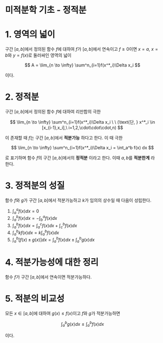 # 미적분학 기초 - 정적분

# 1. 영역의 넓이

구간 $[a, b]$에서 정의된 함수 $f$에 대하여 $f$가 $[a, b]$에서 연속이고 $f \ge 0$이면 $x=a, \ x=b$와 $y=f(x)$로 둘러싸인 영역의 넓이

$$
A = \lim_{n \to \infty} \sum^n_{i=1}f(x^*_i)\Delta x_i
$$

이다.

# 2. 정적분

구간 $[a, b]$에서 정의된 함수 $f$에 대하여 리만합의 극한

$$
\lim_{n \to \infty} \sum^n_{i=1}f(x^*_i)\Delta x_i   \ \ (\text{단, } x^*_i \in [x_{i-1},x_i],\ i=1,2,\cdot\cdot\cdot,n)
$$

이 존재할 때 $f$는 구간 $[a, b]$에서 **적분가능** 하다고 한다. 이 때 극한

$$
\lim_{n \to \infty} \sum^n_{i=1}f(x^*_i)\Delta x_i = \int_a^b f(x) dx
$$

로 표기하며 함수 $f$의 구간 $[a, b]$에서의 **정적분** 이라고 한다. 이때 $a , b$를 **적분한계** 라 한다.

# 3. 정적분의 성질

함수 $f$와 $g$가 구간 $[a, b]$에서 적분가능하고 $k$가 임의의 상수일 때 다음이 성립한다.

1. $\int_a^a f(x) dx = 0$
2. $\int_a^b f(x) dx = -\int_b^a f(x)dx$
3. $\int_a^b f(x)dx = \int_a^c f(x)dx + \int_c^b f(x)dx$
4. $\int_a^b kf(x)dx = k \int_a^b f(x)dx$
5. $\int_a^b [f(x) \pm g(x)] dx = \int_a^b f(x)dx \pm \int_a^b g(x)dx$

# 4. 적분가능성에 대한 정리

함수 $f$가 구간 $[a, b]$에서 연속이면 적분가능하다.

# 5. 적분의 비교성

모든 $x \in [a,b]$에 대하여 $g(x) \le f(x)$이고 $f$와 $g$가 적분가능하면

$$
\int_a^bg(x)dx \le \int_a^b f(x)dx
$$

이다.
